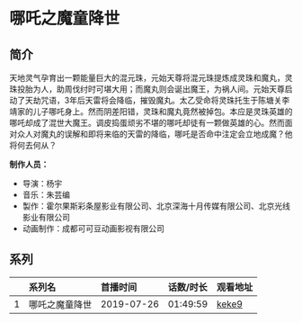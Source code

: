 # 哪吒之魔童降世


## 简介

天地灵气孕育出一颗能量巨大的混元珠，元始天尊将混元珠提炼成灵珠和魔丸，灵珠投胎为人，助周伐纣时可堪大用；而魔丸则会诞出魔王，为祸人间。元始天尊启动了天劫咒语，3年后天雷将会降临，摧毁魔丸。太乙受命将灵珠托生于陈塘关李靖家的儿子哪吒身上。然而阴差阳错，灵珠和魔丸竟然被掉包。本应是灵珠英雄的哪吒却成了混世大魔王。调皮捣蛋顽劣不堪的哪吒却徒有一颗做英雄的心。然而面对众人对魔丸的误解和即将来临的天雷的降临，哪吒是否命中注定会立地成魔？他将何去何从？


**制作人员：**
- 导演：杨宇
- 音乐：朱芸编
- 製作：霍尔果斯彩条屋影业有限公司、北京深海十月传媒有限公司、北京光线影业有限公司
- 动画制作：成都可可豆动画影视有限公司

## 系列

|     | 系列名     | 首播时间       | 话数/时长    | 观看地址                                                  |
| :-- | :------ | :--------- | :------- | :---------------------------------------------------- |
| 1   | 哪吒之魔童降世 | 2019-07-26 | 01:49:59 | [keke9](https://www.keke9.app/play/9294-4-57496.html) |

